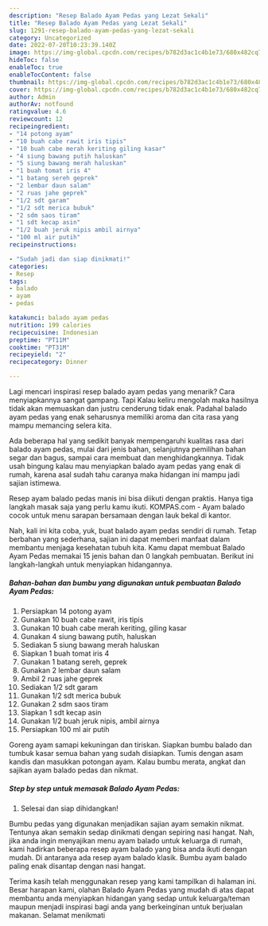 ```yaml
---
description: "Resep Balado Ayam Pedas yang Lezat Sekali"
title: "Resep Balado Ayam Pedas yang Lezat Sekali"
slug: 1291-resep-balado-ayam-pedas-yang-lezat-sekali
category: Uncategorized
date: 2022-07-20T10:23:39.140Z
image: https://img-global.cpcdn.com/recipes/b782d3ac1c4b1e73/680x482cq70/balado-ayam-pedas-foto-resep-utama.jpg
hideToc: false
enableToc: true
enableTocContent: false
thumbnail: https://img-global.cpcdn.com/recipes/b782d3ac1c4b1e73/680x482cq70/balado-ayam-pedas-foto-resep-utama.jpg
cover: https://img-global.cpcdn.com/recipes/b782d3ac1c4b1e73/680x482cq70/balado-ayam-pedas-foto-resep-utama.jpg
author: Admin
authorAv: notfound
ratingvalue: 4.6
reviewcount: 12
recipeingredient:
- "14 potong ayam"
- "10 buah cabe rawit iris tipis"
- "10 buah cabe merah keriting giling kasar"
- "4 siung bawang putih haluskan"
- "5 siung bawang merah haluskan"
- "1 buah tomat iris 4"
- "1 batang sereh geprek"
- "2 lembar daun salam"
- "2 ruas jahe geprek"
- "1/2 sdt garam"
- "1/2 sdt merica bubuk"
- "2 sdm saos tiram"
- "1 sdt kecap asin"
- "1/2 buah jeruk nipis ambil airnya"
- "100 ml air putih"
recipeinstructions:

- "Sudah jadi dan siap dinikmati!"
categories:
- Resep
tags:
- balado
- ayam
- pedas

katakunci: balado ayam pedas 
nutrition: 199 calories
recipecuisine: Indonesian
preptime: "PT11M"
cooktime: "PT31M"
recipeyield: "2"
recipecategory: Dinner

---
```



Lagi mencari inspirasi resep balado ayam pedas yang menarik? Cara menyiapkannya sangat gampang. Tapi Kalau keliru mengolah maka hasilnya tidak akan memuaskan dan justru cenderung tidak enak. Padahal balado ayam pedas yang enak seharusnya memiliki aroma dan cita rasa yang mampu memancing selera kita.


Ada beberapa hal yang sedikit banyak mempengaruhi kualitas rasa dari balado ayam pedas, mulai dari jenis bahan, selanjutnya pemilihan bahan segar dan bagus, sampai cara membuat dan menghidangkannya. Tidak usah bingung kalau mau menyiapkan balado ayam pedas yang enak di rumah, karena asal sudah tahu caranya maka hidangan ini mampu jadi sajian istimewa.

Resep ayam balado pedas manis ini bisa diikuti dengan praktis. Hanya tiga langkah masak saja yang perlu kamu ikuti. KOMPAS.com - Ayam balado cocok untuk menu sarapan bersamaan dengan lauk bekal di kantor.


Nah, kali ini kita coba, yuk, buat balado ayam pedas sendiri di rumah. Tetap berbahan yang sederhana, sajian ini dapat memberi manfaat dalam membantu menjaga kesehatan tubuh kita. Kamu dapat membuat Balado Ayam Pedas memakai 15 jenis bahan dan 0 langkah pembuatan. Berikut ini langkah-langkah untuk menyiapkan hidangannya.

<!--inarticleads1-->

##### Bahan-bahan dan bumbu yang digunakan untuk pembuatan Balado Ayam Pedas:

1. Persiapkan 14 potong ayam
1. Gunakan 10 buah cabe rawit, iris tipis
1. Gunakan 10 buah cabe merah keriting, giling kasar
1. Gunakan 4 siung bawang putih, haluskan
1. Sediakan 5 siung bawang merah haluskan
1. Siapkan 1 buah tomat iris 4
1. Gunakan 1 batang sereh, geprek
1. Gunakan 2 lembar daun salam
1. Ambil 2 ruas jahe geprek
1. Sediakan 1/2 sdt garam
1. Gunakan 1/2 sdt merica bubuk
1. Gunakan 2 sdm saos tiram
1. Siapkan 1 sdt kecap asin
1. Gunakan 1/2 buah jeruk nipis, ambil airnya
1. Persiapkan 100 ml air putih


Goreng ayam samapi kekuningan dan tiriskan. Siapkan bumbu balado dan tumbuk kasar semua bahan yang sudah disiapkan. Tumis dengan asam kandis dan masukkan potongan ayam. Kalau bumbu merata, angkat dan sajikan ayam balado pedas dan nikmat. 

<!--inarticleads2-->

##### Step by step untuk memasak Balado Ayam Pedas:


1. Selesai dan siap dihidangkan!

Bumbu pedas yang digunakan menjadikan sajian ayam semakin nikmat. Tentunya akan semakin sedap dinikmati dengan sepiring nasi hangat. Nah, jika anda ingin menyajikan menu ayam balado untuk keluarga di rumah, kami hadirkan beberapa resep ayam balado yang bisa anda ikuti dengan mudah. Di antaranya ada resep ayam balado klasik. Bumbu ayam balado paling enak disantap dengan nasi hangat. 

Terima kasih telah menggunakan resep yang kami tampilkan di halaman ini. Besar harapan kami, olahan Balado Ayam Pedas yang mudah di atas dapat membantu anda menyiapkan hidangan yang sedap untuk keluarga/teman maupun menjadi inspirasi bagi anda yang berkeinginan untuk berjualan makanan. Selamat menikmati
